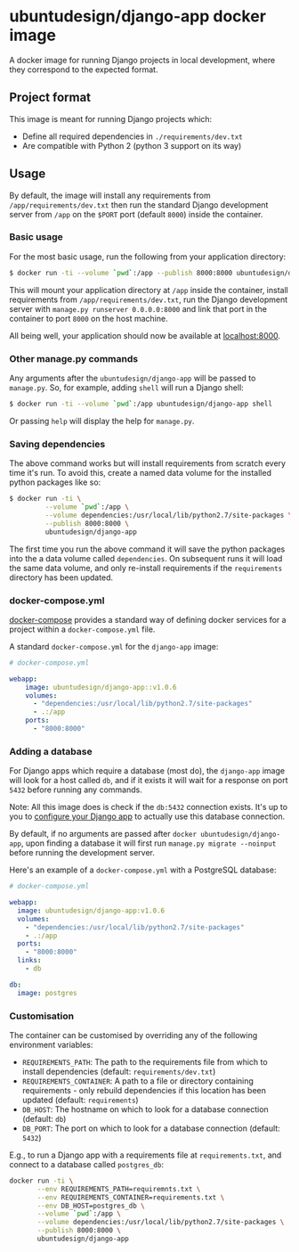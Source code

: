 # ubuntudesign/django-app docker image

A docker image for running Django projects in local development, where they correspond to the expected format.

## Project format

This image is meant for running Django projects which:

- Define all required dependencies in `./requirements/dev.txt`
- Are compatible with Python 2 (python 3 support on its way)

## Usage

By default, the image will install any requirements from `/app/requirements/dev.txt` then run the standard Django development server from `/app` on the `$PORT` port (default `8000`) inside the container.

### Basic usage

For the most basic usage, run the following from your application directory:

``` bash
$ docker run -ti --volume `pwd`:/app --publish 8000:8000 ubuntudesign/django-app
```

This will mount your application directory at `/app` inside the container, install requirements from `/app/requirements/dev.txt`, run the Django development server with `manage.py runserver 0.0.0.0:8000` and link that port in the container to port `8000` on the host machine.

All being well, your application should now be available at <localhost:8000>.

### Other manage.py commands

Any arguments after the `ubuntudesign/django-app` will be passed to `manage.py`. So, for example, adding `shell` will run a Django shell:

``` bash
$ docker run -ti --volume `pwd`:/app ubuntudesign/django-app shell
```

Or passing `help` will display the help for `manage.py`.

### Saving dependencies

The above command works but will install requirements from scratch every time it's run. To avoid this, create a named data volume for the installed python packages like so:

``` bash
$ docker run -ti \
         --volume `pwd`:/app \
         --volume dependencies:/usr/local/lib/python2.7/site-packages \
         --publish 8000:8000 \
         ubuntudesign/django-app
```

The first time you run the above command it will save the python packages into the a data volume called `dependencies`. On subsequent runs it will load the same data volume, and only re-install requirements if the `requirements` directory has been updated.

### docker-compose.yml

[docker-compose](https://docs.docker.com/compose/) provides a standard way of
defining docker services for a project within a `docker-compose.yml` file.

A standard `docker-compose.yml` for the `django-app` image:

``` yaml
# docker-compose.yml

webapp:
    image: ubuntudesign/django-app::v1.0.6
    volumes:
      - "dependencies:/usr/local/lib/python2.7/site-packages"
      - .:/app
    ports:
      - "8000:8000"
```

### Adding a database

For Django apps which require a database (most do), the `django-app` image will look for a host called `db`, and if it exists it will wait for a response on port `5432` before running any commands.

Note: All this image does is check if the `db:5432` connection exists. It's up to you to [configure your Django app](https://docs.djangoproject.com/en/1.9/ref/settings/#databases) to actually use this database connection.

By default, if no arguments are passed after `docker ubuntudesign/django-app`, upon finding a database it will first run `manage.py migrate --noinput` before running the development server.

Here's an example of a `docker-compose.yml` with a PostgreSQL database:

``` yaml
# docker-compose.yml

webapp:
  image: ubuntudesign/django-app:v1.0.6
  volumes:
    - "dependencies:/usr/local/lib/python2.7/site-packages"
    - .:/app
  ports:
    - "8000:8000"
  links:
    - db

db:
  image: postgres
```

### Customisation

The container can be customised by overriding any of the following environment variables:

- `REQUIREMENTS_PATH`: The path to the requirements file from which to install dependencies (default: `requirements/dev.txt`)
- `REQUIREMENTS_CONTAINER`: A path to a file or directory containing requirements - only rebuild dependencies if this location has been updated (default: `requirements`)
- `DB_HOST`: The hostname on which to look for a database connection (default: `db`)
- `DB_PORT`: The port on which to look for a database connection (default: `5432`)

E.g., to run a Django app with a requirements file at `requirements.txt`, and connect to a database called `postgres_db`:

``` bash
docker run -ti \
       --env REQUIREMENTS_PATH=requiremnts.txt \
       --env REQUIREMENTS_CONTAINER=requirements.txt \
       --env DB_HOST=postgres_db \
       --volume `pwd`:/app \
       --volume dependencies:/usr/local/lib/python2.7/site-packages \
       --publish 8000:8000 \
       ubuntudesign/django-app
```
